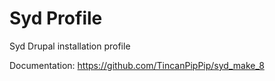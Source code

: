 # Syd Profile

Syd Drupal installation profile

Documentation:
https://github.com/TincanPipPip/syd_make_8

